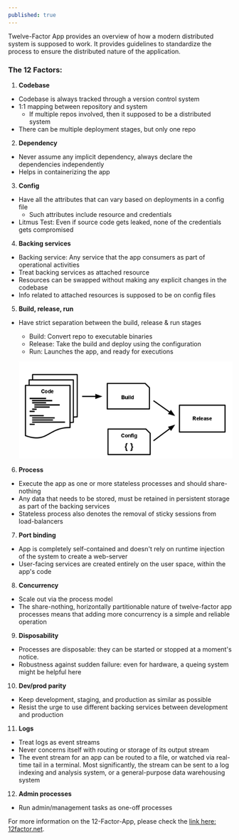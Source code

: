 ```yaml
---
published: true
---
```


Twelve-Factor App provides an overview of how a modern distributed system is supposed to work. It provides guidelines to standardize the process to ensure the distributed nature of the application. 


### The 12 Factors:
1. **Codebase**
- Codebase is always tracked through a version control system
- 1:1 mapping between repository and system
	- If multiple repos involved, then it supposed to be a distributed system
- There can be multiple deployment stages, but only one repo

2. **Dependency**
- Never assume any implicit dependency, always declare the dependencies independently 
- Helps in containerizing the app

3. **Config**
- Have all the attributes that can vary based on deployments in a config file
	- Such attributes include resource and credentials
- Litmus Test: Even if source code gets leaked, none of the credentials gets compromised

4. **Backing services**
- Backing service: Any service that the app consumers as part of operational activities
- Treat backing services as attached resource
- Resources can be swapped without making any explicit changes in the codebase
- Info related to attached resources is supposed to be on config files

5. **Build, release, run**
- Have strict separation between the build, release & run stages
	- Build: Convert repo to executable binaries 
    - Release: Take the build and deploy using the configuration
    - Run: Launches the app, and ready for executions
    
    ![image info](../images/12-Factor-App/12FactorAuth_buildReleaseRun.png)
 
6. **Process**
- Execute the app as one or more stateless processes and should share-nothing
- Any data that needs to be stored, must be retained in persistent storage as part of the backing services
- Stateless process also denotes the removal of sticky sessions from load-balancers

7. **Port binding**
- App is completely self-contained and doesn't rely on runtime injection of the system to create a web-server
- User-facing services are created entirely on the user space, within the app's code

8. **Concurrency**
- Scale out via the process model
- The share-nothing, horizontally partitionable nature of twelve-factor app processes means that adding more concurrency is a simple and reliable operation

9. **Disposability**
- Processes are disposable: they can be started or stopped at a moment's notice.
- Robustness against sudden failure: even for hardware, a queing system might be helpful here

10. **Dev/prod parity**
- Keep development, staging, and production as similar as possible
- Resist the urge to use different backing services between development and production

11. **Logs**
- Treat logs as event streams
- Never concerns itself with routing or storage of its output stream
- The event stream for an app can be routed to a file, or watched via real-time tail in a terminal. Most significantly, the stream can be sent to a log indexing and analysis system, or a general-purpose data warehousing system

12. **Admin processes**
- Run admin/management tasks as one-off processes




For more information on the 12-Factor-App, please check the [link here: 12factor.net](https://12factor.net/).
